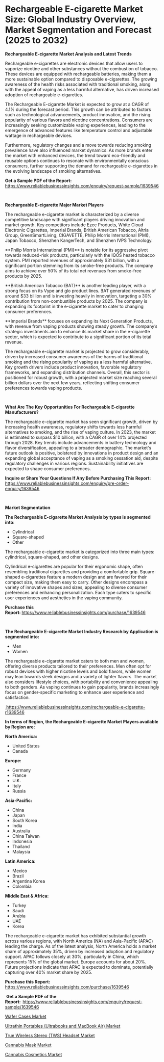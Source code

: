 <p><h1>Rechargeable E-cigarette Market Size: Global Industry Overview, Market Segmentation and Forecast (2025 to 2032)</h1></p><p><strong>Rechargeable E-cigarette Market Analysis and Latest Trends</strong></p>
<p><p>Rechargeable e-cigarettes are electronic devices that allow users to vaporize nicotine and other substances without the combustion of tobacco. These devices are equipped with rechargeable batteries, making them a more sustainable option compared to disposable e-cigarettes. The growing awareness of the health risks associated with traditional smoking, along with the appeal of vaping as a less harmful alternative, has driven increased adoption of rechargeable e-cigarettes.</p><p>The Rechargeable E-cigarette Market is expected to grow at a CAGR of 4.1% during the forecast period. This growth can be attributed to factors such as technological advancements, product innovation, and the rising popularity of various flavors and nicotine concentrations. Consumers are increasingly seeking customizable vaping experiences, leading to the emergence of advanced features like temperature control and adjustable wattage in rechargeable devices.</p><p>Furthermore, regulatory changes and a move towards reducing smoking prevalence have also influenced market dynamics. As more brands enter the market with enhanced devices, the trend toward eco-friendly and reusable options continues to resonate with environmentally conscious consumers, further supporting the demand for rechargeable e-cigarettes in the evolving landscape of smoking alternatives.</p></p>
<p><strong>Get a Sample PDF of the Report:&nbsp;</strong> <a href="https://www.reliablebusinessinsights.com/enquiry/request-sample/1639546?utm_campaign=1119&utm_medium=2&utm_source=Github&utm_content=ia&utm_term=05042025&utm_id=rechargeable-e-cigarette">https://www.reliablebusinessinsights.com/enquiry/request-sample/1639546</a></p>
<p>&nbsp;</p>
<p><strong>Rechargeable E-cigarette Major Market Players</strong></p>
<p><p>The rechargeable e-cigarette market is characterized by a diverse competitive landscape with significant players driving innovation and market growth. Key competitors include Ezee Products, White Cloud Electronic Cigarettes, Imperial Brands, British American Tobacco, Altria Group, GreenSmartLiving, CIGAVETTE, Philip Morris International (PMI), Japan Tobacco, Shenzhen KangerTech, and Shenzhen IVPS Technology.</p><p>**Philip Morris International (PMI)** is notable for its aggressive pivot towards reduced-risk products, particularly with the IQOS heated tobacco system. PMI reported revenues of approximately $31 billion, with a significant portion stemming from its smoke-free products. The company aims to achieve over 50% of its total net revenues from smoke-free products by 2025.</p><p>**British American Tobacco (BAT)** is another leading player, with a strong focus on its Vype and glo product lines. BAT generated revenues of around $33 billion and is investing heavily in innovation, targeting a 30% contribution from non-combustible products by 2025. The company is expanding its footprint in the e-cigarette market to cater to changing consumer preferences.</p><p>**Imperial Brands** focuses on expanding its Next Generation Products, with revenue from vaping products showing steady growth. The company’s strategic investments aim to enhance its market share in the e-cigarette sector, which is expected to contribute to a significant portion of its total revenue.</p><p>The rechargeable e-cigarette market is projected to grow considerably, driven by increased consumer awareness of the harms of traditional smoking and the rising popularity of vaping as a less harmful alternative. Key growth drivers include product innovation, favorable regulatory frameworks, and expanding distribution channels. Overall, this sector is positioned for robust growth, with a projected market size reaching several billion dollars over the next few years, reflecting shifting consumer preferences towards vaping products.</p></p>
<p>&nbsp;</p>
<p><strong>What Are The Key Opportunities For Rechargeable E-cigarette Manufacturers?</strong></p>
<p><p>The rechargeable e-cigarette market has seen significant growth, driven by increasing health awareness, regulatory shifts towards less harmful alternatives to smoking, and the rise of vaping culture. In 2023, the market is estimated to surpass $10 billion, with a CAGR of over 14% projected through 2028. Key trends include advancements in battery technology and flavor diversification, appealing to a broader demographic. The market's future outlook is positive, bolstered by innovations in product design and an expanding global acceptance of vaping as a smoking cessation aid, despite regulatory challenges in various regions. Sustainability initiatives are expected to shape consumer preferences.</p></p>
<p><strong>Inquire or Share Your Questions If Any Before Purchasing This Report:</strong> <a href="https://www.reliablebusinessinsights.com/enquiry/pre-order-enquiry/1639546?utm_campaign=1119&utm_medium=2&utm_source=Github&utm_content=ia&utm_term=05042025&utm_id=rechargeable-e-cigarette">https://www.reliablebusinessinsights.com/enquiry/pre-order-enquiry/1639546</a></p>
<p>&nbsp;</p>
<p><strong>Market Segmentation</strong></p>
<p><strong>The Rechargeable E-cigarette Market Analysis by types is segmented into:</strong></p>
<p><ul><li>Cylindrical</li><li>Square-shaped</li><li>Other</li></ul></p>
<p><p>The rechargeable e-cigarette market is categorized into three main types: cylindrical, square-shaped, and other designs. </p><p>Cylindrical e-cigarettes are popular for their ergonomic shape, often resembling traditional cigarettes and providing a comfortable grip. Square-shaped e-cigarettes feature a modern design and are favored for their compact size, making them easy to carry. Other designs encompass a variety of innovative shapes and sizes, appealing to diverse consumer preferences and enhancing personalization. Each type caters to specific user experiences and aesthetics in the vaping community.</p></p>
<p><strong>Purchase this Report:&nbsp;</strong><a href="https://www.reliablebusinessinsights.com/purchase/1639546?utm_campaign=1119&utm_medium=2&utm_source=Github&utm_content=ia&utm_term=05042025&utm_id=rechargeable-e-cigarette">https://www.reliablebusinessinsights.com/purchase/1639546</a></p>
<p>&nbsp;</p>
<p><strong>The Rechargeable E-cigarette Market Industry Research by Application is segmented into:</strong></p>
<p><ul><li>Men</li><li>Women</li></ul></p>
<p><p>The rechargeable e-cigarette market caters to both men and women, offering diverse products tailored to their preferences. Men often opt for robust devices with higher nicotine levels and bold flavors, while women may lean towards sleek designs and a variety of lighter flavors. The market also considers lifestyle choices, with portability and convenience appealing to both genders. As vaping continues to gain popularity, brands increasingly focus on gender-specific marketing to enhance user experience and satisfaction.</p></p>
<p><a href="https://www.reliablebusinessinsights.com/rechargeable-e-cigarette-r1639546?utm_campaign=1119&utm_medium=2&utm_source=Github&utm_content=ia&utm_term=05042025&utm_id=rechargeable-e-cigarette">&nbsp;https://www.reliablebusinessinsights.com/rechargeable-e-cigarette-r1639546</a></p>
<p><strong>In terms of Region, the Rechargeable E-cigarette Market Players available by Region are:</strong></p>
<p>
    <p> <strong> North America: </strong>
        <ul>
            <li>United States</li>
            <li>Canada</li>
        </ul>
        </p> 
    <p> <strong> Europe: </strong>
        <ul>
            <li>Germany</li>
            <li>France</li>
            <li>U.K.</li>
            <li>Italy</li>
            <li>Russia</li>
        </ul>
        </p> 
    <p> <strong> Asia-Pacific: </strong>
        <ul>
            <li>China</li>
            <li>Japan</li>
            <li>South Korea</li>
            <li>India</li>
            <li>Australia</li>
            <li>China Taiwan</li>
            <li>Indonesia</li>
            <li>Thailand</li>
            <li>Malaysia</li>
        </ul>
        </p> 
    <p> <strong> Latin America: </strong>
        <ul>
            <li>Mexico</li>
            <li>Brazil</li>
            <li>Argentina Korea</li>
            <li>Colombia</li>
        </ul>
        </p> 
    <p> <strong> Middle East & Africa: </strong>
        <ul>
            <li>Turkey</li>
            <li>Saudi</li>
            <li>Arabia</li>
            <li>UAE</li>
            <li>Korea</li>
        </ul>
    </p>
    </p>
<p><p>The rechargeable e-cigarette market has exhibited substantial growth across various regions, with North America (NA) and Asia-Pacific (APAC) leading the charge. As of the latest analysis, North America holds a market share of approximately 35%, driven by increased adoption and regulatory support. APAC follows closely at 30%, particularly in China, which represents 15% of the global market. Europe accounts for about 20%. Future projections indicate that APAC is expected to dominate, potentially capturing over 40% market share by 2025.</p></p>
<p><strong>Purchase this Report: </strong><a href="https://www.reliablebusinessinsights.com/purchase/1639546?utm_campaign=1119&utm_medium=2&utm_source=Github&utm_content=ia&utm_term=05042025&utm_id=rechargeable-e-cigarette">https://www.reliablebusinessinsights.com/purchase/1639546</a></p>
<p>&nbsp;<strong>Get a Sample PDF of the Report:&nbsp;&nbsp;</strong><a href="https://www.reliablebusinessinsights.com/enquiry/request-sample/1639546?utm_campaign=1119&utm_medium=2&utm_source=Github&utm_content=ia&utm_term=05042025&utm_id=rechargeable-e-cigarette">https://www.reliablebusinessinsights.com/enquiry/request-sample/1639546</a></p>
<p><strong></strong></p>
<p><p><a href="https://github.com/negrocybul4w/Market-Research-Report-List-1/blob/main/wafer-cases-market.md?utm_campaign=1119&utm_medium=2&utm_source=Github&utm_content=ia&utm_term=05042025&utm_id=rechargeable-e-cigarette">Wafer Cases Market</a></p><p><a href="https://github.com/tentandyik/Market-Research-Report-List-1/blob/main/ultrathin-portables-ultrabooks-and-macbook-air-market.md?utm_campaign=1119&utm_medium=2&utm_source=Github&utm_content=ia&utm_term=05042025&utm_id=rechargeable-e-cigarette">Ultrathin Portables (Ultrabooks and MacBook Air) Market</a></p><p><a href="https://github.com/myongfranzcs/Market-Research-Report-List-1/blob/main/true-wireless-stereo-tws-headset-market.md?utm_campaign=1119&utm_medium=2&utm_source=Github&utm_content=ia&utm_term=05042025&utm_id=rechargeable-e-cigarette">True Wireless Stereo (TWS) Headset Market</a></p><p><a href="https://github.com/lonanweaseh4/Market-Research-Report-List-1/blob/main/cannabis-mask-market.md?utm_campaign=1119&utm_medium=2&utm_source=Github&utm_content=ia&utm_term=05042025&utm_id=rechargeable-e-cigarette">Cannabis Mask Market</a></p><p><a href="https://github.com/biandnikelrs/Market-Research-Report-List-1/blob/main/cannabis-cosmetics-market.md?utm_campaign=1119&utm_medium=2&utm_source=Github&utm_content=ia&utm_term=05042025&utm_id=rechargeable-e-cigarette">Cannabis Cosmetics Market</a></p></p>